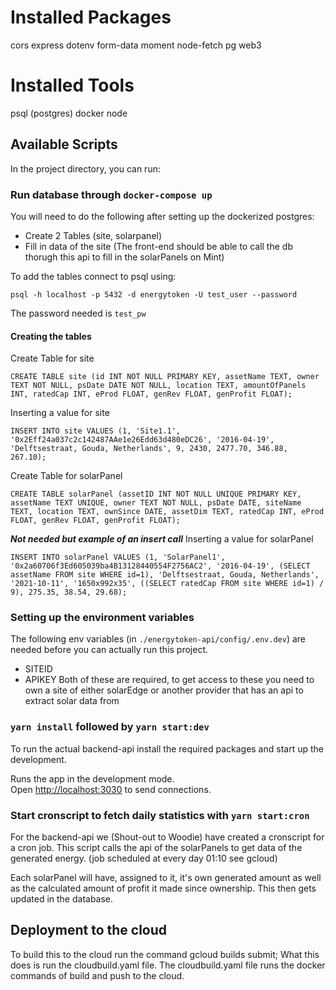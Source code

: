 # Installed Packages
cors
express
dotenv
form-data
moment
node-fetch
pg
web3

# Installed Tools
psql (postgres)
docker
node

## Available Scripts

In the project directory, you can run:

### Run database through `docker-compose up`
You will need to do the following after setting up the dockerized postgres: 
- Create 2 Tables (site, solarpanel)
- Fill in data of the site (The front-end should be able to call the db thorugh this api to fill in the solarPanels on Mint)

To add the tables connect to psql using:
```
psql -h localhost -p 5432 -d energytoken -U test_user --password
```
The password needed is `test_pw`

#### Creating the tables
Create Table for site
```
CREATE TABLE site (id INT NOT NULL PRIMARY KEY, assetName TEXT, owner TEXT NOT NULL, psDate DATE NOT NULL, location TEXT, amountOfPanels INT, ratedCap INT, eProd FLOAT, genRev FLOAT, genProfit FLOAT);
```

Inserting a value for site
```
INSERT INTO site VALUES (1, 'Site1.1', '0x2Eff24a037c2c142487AAe1e26Edd63d480eDC26', '2016-04-19', 'Delftsestraat, Gouda, Netherlands', 9, 2430, 2477.70, 346.88, 267.10);
```

Create Table for solarPanel
```
CREATE TABLE solarPanel (assetID INT NOT NULL UNIQUE PRIMARY KEY, assetName TEXT UNIQUE, owner TEXT NOT NULL, psDate DATE, siteName TEXT, location TEXT, ownSince DATE, assetDim TEXT, ratedCap INT, eProd FLOAT, genRev FLOAT, genProfit FLOAT);
```

**_Not needed but example of an insert call_**
Inserting a value for solarPanel
```
INSERT INTO solarPanel VALUES (1, 'SolarPanel1', '0x2a60706f3Ed605039ba4B13128440554F2756AC2', '2016-04-19', (SELECT assetName FROM site WHERE id=1), 'Delftsestraat, Gouda, Netherlands', '2021-10-11', '1650x992x35', ((SELECT ratedCap FROM site WHERE id=1) / 9), 275.35, 38.54, 29.68);
```

### Setting up the environment variables
The following env variables (in `./energytoken-api/config/.env.dev`) are needed before you can actually run this project.
- SITEID
- APIKEY
Both of these are required, to get access to these you need to own a site of either solarEdge or another provider that has an api to extract solar data from

### `yarn install` followed by `yarn start:dev`
To run the actual backend-api install the required packages and start up the development.

Runs the app in the development mode.\
Open [http://localhost:3030](http://localhost:3030) to send connections.

### Start cronscript to fetch daily statistics with `yarn start:cron`
For the backend-api we (Shout-out to Woodie) have created a cronscript for a cron job. 
This script calls the api of the solarPanels to get data of the generated energy. (job scheduled at every day 01:10 see gcloud)

Each solarPanel will have, assigned to it, it's own generated amount as well as the calculated amount of profit it made since ownership.
This then gets updated in the database.


## Deployment to the cloud
To build this to the cloud run the command gcloud builds submit; What this does is run the cloudbuild.yaml file.
The cloudbuild.yaml file runs the docker commands of build and push to the cloud.
